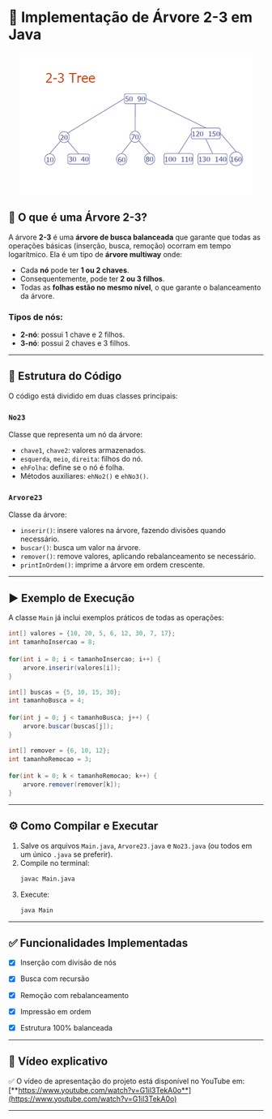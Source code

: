 
# 🌳 Implementação de Árvore 2-3 em Java

<div align="center">
  <img src="src/imagens/23arvore.png"  />
</div>

## 📌 O que é uma Árvore 2-3?

A árvore **2-3** é uma **árvore de busca balanceada** que garante que todas as operações básicas (inserção, busca, remoção) ocorram em tempo logarítmico. Ela é um tipo de **árvore multiway** onde:

- Cada **nó** pode ter **1 ou 2 chaves**.
- Consequentemente, pode ter **2 ou 3 filhos**.
- Todas as **folhas estão no mesmo nível**, o que garante o balanceamento da árvore.

### Tipos de nós:

- **2-nó**: possui 1 chave e 2 filhos.
- **3-nó**: possui 2 chaves e 3 filhos.

---

## 🔧 Estrutura do Código

O código está dividido em duas classes principais:

### `No23`
Classe que representa um nó da árvore:
- `chave1`, `chave2`: valores armazenados.
- `esquerda`, `meio`, `direita`: filhos do nó.
- `ehFolha`: define se o nó é folha.
- Métodos auxiliares: `ehNo2()` e `ehNo3()`.

### `Arvore23`
Classe da árvore:
- `inserir()`: insere valores na árvore, fazendo divisões quando necessário.
- `buscar()`: busca um valor na árvore.
- `remover()`: remove valores, aplicando rebalanceamento se necessário.
- `printInOrdem()`: imprime a árvore em ordem crescente.

---

## ▶️ Exemplo de Execução

A classe `Main` já inclui exemplos práticos de todas as operações:

```java
int[] valores = {10, 20, 5, 6, 12, 30, 7, 17};
int tamanhoInsercao = 8;

for(int i = 0; i < tamanhoInsercao; i++) {
    arvore.inserir(valores[i]);
}
```

```java
int[] buscas = {5, 10, 15, 30};
int tamanhoBusca = 4;

for(int j = 0; j < tamanhoBusca; j++) {
    arvore.buscar(buscas[j]);
}
```

```java
int[] remover = {6, 10, 12};
int tamanhoRemocao = 3;

for(int k = 0; k < tamanhoRemocao; k++) {
    arvore.remover(remover[k]);
}
```

---

## ⚙️ Como Compilar e Executar

1. Salve os arquivos `Main.java`, `Arvore23.java` e `No23.java` (ou todos em um único `.java` se preferir).
2. Compile no terminal:
   ```bash
   javac Main.java
   ```
3. Execute:
   ```bash
   java Main
   ```

---

## ✅ Funcionalidades Implementadas

- [x] Inserção com divisão de nós
- [x] Busca com recursão
- [x] Remoção com rebalanceamento
- [x] Impressão em ordem
- [x] Estrutura 100% balanceada


---

## 🎥 Vídeo explicativo

✅ O vídeo de apresentação do projeto está disponível no YouTube em:  
[**https://www.youtube.com/watch?v=G1il3TekA0o**](https://www.youtube.com/watch?v=G1il3TekA0o)

---